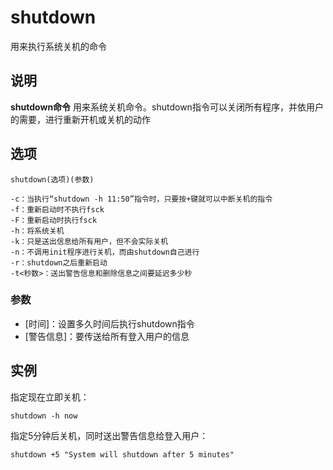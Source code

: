 shutdown
===

用来执行系统关机的命令

## 说明

**shutdown命令** 用来系统关机命令。shutdown指令可以关闭所有程序，并依用户的需要，进行重新开机或关机的动作

## 选项

```
shutdown(选项)(参数)
```

  

```
-c：当执行“shutdown -h 11:50”指令时，只要按+键就可以中断关机的指令
-f：重新启动时不执行fsck
-F：重新启动时执行fsck
-h：将系统关机
-k：只是送出信息给所有用户，但不会实际关机
-n：不调用init程序进行关机，而由shutdown自己进行
-r：shutdown之后重新启动
-t<秒数>：送出警告信息和删除信息之间要延迟多少秒
```

### 参数  

*   [时间]：设置多久时间后执行shutdown指令
*   [警告信息]：要传送给所有登入用户的信息

## 实例

指定现在立即关机：

```
shutdown -h now
```

指定5分钟后关机，同时送出警告信息给登入用户：

```
shutdown +5 "System will shutdown after 5 minutes"
```


